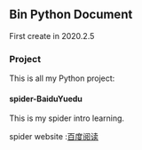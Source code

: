 ## Bin Python Document
First create in 2020.2.5

### Project
This is all my Python project:
#### spider-BaiduYuedu
This is my spider intro learning.

spider website :[百度阅读](https://yuedu.baidu.com/)